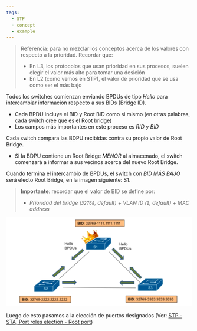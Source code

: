```yaml
---
tags:
  - STP
  - concept
  - example
---
```


> Referencia: para no mezclar los conceptos acerca de los valores con respecto a la prioridad. Recordar que:
> - En L3, los protocolos que usan prioridad en sus procesos, suelen elegir el valor más alto para tomar una desición
> - En L2 (como vemos en STP), el valor de prioridad que se usa como ser el más bajo



Todos los switches comienzan enviando BPDUs de tipo _Hello_ para intercambiar información respecto a sus BIDs (Bridge ID). 

- Cada BPDU incluye el BID y Root BID como si mismo (en otras palabras, cada switch cree que es el Root bridge)
-  Los campos más importantes en este proceso es _RID_ y _BID_

Cada switch compara las BDPU recibidas contra su propio valor de Root Bridge. 
- Si la BDPU contiene un Root Bridge _MENOR_ al almacenado, el switch comenzará a informar a sus vecinos acerca del nuevo Root Bridge.

Cuando termina el intercambio de BPDUs, el switch con _BID MÁS BAJO_ será electo Root Bridge, en la imagen siguiente: S1.


> **Importante**: recordar que el valor de BID se define por:
> - _Prioridad del bridge (`32768`, default) + VLAN ID (`1`, default) + MAC address_

![normal](../../_anexos_/Screenshot%20from%202024-01-02%2011-49-46.png)

Luego de esto pasamos a la elección de puertos designados (Ver: [STP - STA, Port roles election - Root port](STP%20-%20STA,%20Port%20roles%20election%20-%20Root%20port.md))